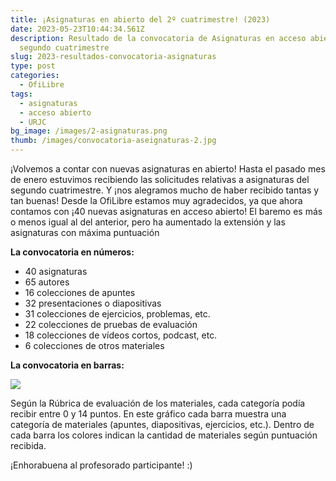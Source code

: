 ```yaml
---
title: ¡Asignaturas en abierto del 2º cuatrimestre! (2023)
date: 2023-05-23T10:44:34.561Z
description: Resultado de la convocatoria de Asignaturas en acceso abierto del
  segundo cuatrimestre
slug: 2023-resultados-convocatoria-asignaturas
type: post
categories:
  - OfiLibre
tags:
  - asignaturas
  - acceso abierto
  - URJC
bg_image: /images/2-asignaturas.png
thumb: /images/convocatoria-aseignaturas-2.jpg
---
```

¡Volvemos a contar con nuevas asignaturas en abierto! Hasta el pasado mes de enero estuvimos recibiendo las solicitudes relativas a asignaturas del segundo cuatrimestre. Y ¡nos alegramos mucho de haber recibido tantas y tan buenas! Desde la OfiLibre estamos muy agradecidos, ya que ahora contamos con ¡40 nuevas asignaturas en acceso abierto! El baremo es más o menos igual al del anterior, pero ha aumentado la extensión y las asignaturas con máxima puntuación

**La convocatoria en números:**

* 40 asignaturas
* 65 autores
* 16 colecciones de apuntes
* 32 presentaciones o diapositivas
* 31 colecciones de ejercicios, problemas, etc.
* 22 colecciones de pruebas de evaluación
* 18 colecciones de vídeos cortos, podcast, etc.
* 6 colecciones de otros materiales

**La convocatoria en barras:**

![](/images/2-asignaturas.png)

Según la Rúbrica de evaluación de los materiales, cada categoría podía recibir entre 0 y 14 puntos. En este gráfico cada barra muestra una categoría de materiales (apuntes, diapositivas, ejercicios, etc.). Dentro de cada barra los colores indican la cantidad de materiales según puntuación recibida.

¡Enhorabuena al profesorado participante! :)